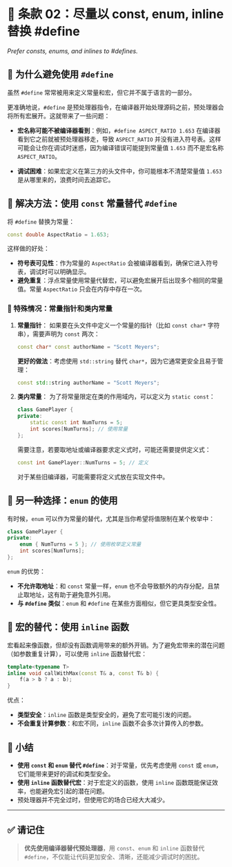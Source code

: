 # 📖 条款 02：尽量以 const, enum, inline 替换 \#define

_Prefer consts, enums, and inlines to \#defines._

## 📖 为什么避免使用 `#define`

虽然 `#define` 常常被用来定义常量和宏，但它并不属于语言的一部分。

更准确地说，`#define` 是预处理器指令，在编译器开始处理源码之前，预处理器会将所有宏展开。这就带来了一些问题：

- **宏名称可能不被编译器看到**：例如，`#define ASPECT_RATIO 1.653` 在编译器看到它之前就被预处理器移走，导致 `ASPECT_RATIO` 并没有进入符号表。这样可能会让你在调试时迷惑，因为编译错误可能提到常量值 `1.653` 而不是宏名称 `ASPECT_RATIO`。
    
- **调试困难**：如果宏定义在第三方的头文件中，你可能根本不清楚常量值 `1.653` 是从哪里来的，浪费时间去追踪它。
    

## 📖 解决方法：使用 `const` 常量替代 `#define`

将 `#define` 替换为常量：

```cpp
const double AspectRatio = 1.653;
```

这样做的好处：

- **符号表可见性**：作为常量的 `AspectRatio` 会被编译器看到，确保它进入符号表，调试时可以明确显示。
- **避免重复**：浮点常量使用常量代替宏，可以避免宏展开后出现多个相同的常量值。常量 `AspectRatio` 只会在内存中存在一次。

### 📖 特殊情况：常量指针和类内常量

1. **常量指针**： 如果要在头文件中定义一个常量的指针（比如 `const char*` 字符串），需要声明为 `const` 两次：
    ```cpp
    const char* const authorName = "Scott Meyers";
    ```
    **更好的做法**：考虑使用 `std::string` 替代 `char*`，因为它通常更安全且易于管理：
    ```cpp
    const std::string authorName = "Scott Meyers";
    ```
2. **类内常量**： 为了将常量限定在类的作用域内，可以定义为 `static const`：
    ```cpp
    class GamePlayer {
    private:
        static const int NumTurns = 5;
        int scores[NumTurns]; // 使用常量
    };
    ```
    需要注意，若要取地址或编译器要求定义式时，可能还需要提供定义式：
    ```cpp
    const int GamePlayer::NumTurns = 5; // 定义
    ```
    对于某些旧编译器，可能需要将定义式放在实现文件中。

## 📖 另一种选择：`enum` 的使用

有时候，`enum` 可以作为常量的替代，尤其是当你希望将值限制在某个枚举中：
```cpp
class GamePlayer {
private:
    enum { NumTurns = 5 }; // 使用枚举定义常量
    int scores[NumTurns];
};
```

`enum` 的优势：
- **不允许取地址**：和 `const` 常量一样，`enum` 也不会导致额外的内存分配，且禁止取地址，这有助于避免意外引用。
- **与 `#define` 类似**：`enum` 和 `#define` 在某些方面相似，但它更具类型安全性。

## 📖 宏的替代：使用 `inline` 函数

宏看起来像函数，但却没有函数调用带来的额外开销。为了避免宏带来的潜在问题（如参数重复计算），可以使用 `inline` 函数替代宏：

```cpp
template<typename T>
inline void callWithMax(const T& a, const T& b) {
    f(a > b ? a : b);
}
```

优点：
- **类型安全**：`inline` 函数是类型安全的，避免了宏可能引发的问题。
- **不会重复计算参数**：和宏不同，`inline` 函数不会多次计算传入的参数。

## 📖 小结
- **使用 `const` 和 `enum` 替代 `#define`**：对于常量，优先考虑使用 `const` 或 `enum`，它们能带来更好的调试和类型安全。
- **使用 `inline` 函数替代宏**：对于宏定义的函数，使用 `inline` 函数既能保证效率，也能避免宏引起的潜在问题。
- 预处理器并不完全过时，但使用它的场合已经大大减少。

---

## ✅ 请记住

> **优先使用编译器替代预处理器**，用 `const`、`enum` 和 `inline` 函数替代 `#define`，不仅能让代码更加安全、清晰，还能减少调试时的困扰。